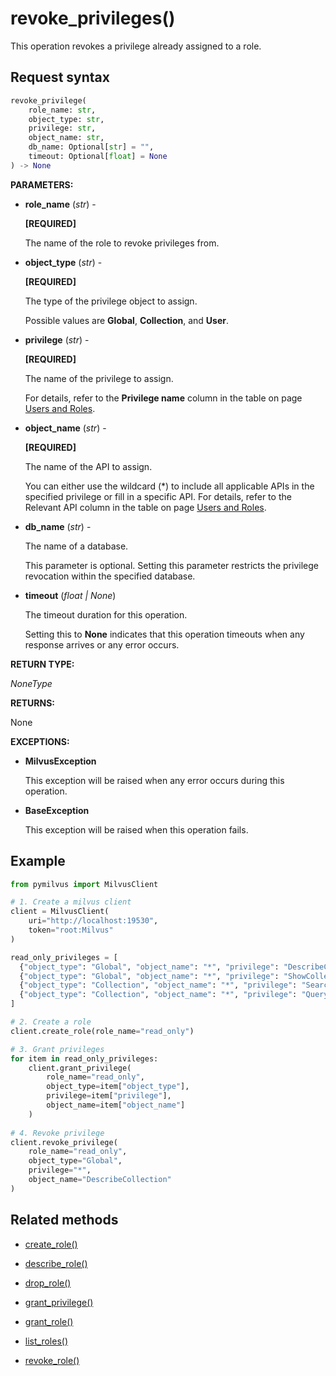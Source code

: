 # revoke_privileges()

This operation revokes a privilege already assigned to a role.

## Request syntax

```python
revoke_privilege(
    role_name: str,
    object_type: str,
    privilege: str,
    object_name: str,
    db_name: Optional[str] = "",
    timeout: Optional[float] = None
) -> None
```

__PARAMETERS:__

- __role_name__ (_str_) -

    __[REQUIRED]__

    The name of the role to revoke privileges from.

- __object_type__ (_str_) -

    __[REQUIRED]__

    The type of the privilege object to assign. 

    Possible values are __Global__, __Collection__, and __User__.

- __privilege__ (_str_) -

    __[REQUIRED]__

    The name of the privilege to assign. 

    For details, refer to the __Privilege name__ column in the table on page [Users and Roles](https://milvus.io/docs/users_and_roles.md).

- __object_name__ (_str_) - 

    __[REQUIRED]__

    The name of the API to assign. 

    You can either use the wildcard (*) to include all applicable APIs in the specified privilege or fill in a specific API. For details, refer to the Relevant API column in the table on page [Users and Roles](https://milvus.io/docs/users_and_roles.md).

- __db_name__ (_str_) -

    The name of a database. 

    This parameter is optional. Setting this parameter restricts the privilege revocation within the specified database.

- __timeout__ (_float _|_ None_)  

    The timeout duration for this operation. 

    Setting this to __None__ indicates that this operation timeouts when any response arrives or any error occurs.

__RETURN TYPE:__

_NoneType_

__RETURNS:__

None

__EXCEPTIONS:__

- __MilvusException__

    This exception will be raised when any error occurs during this operation.

- __BaseException__

    This exception will be raised when this operation fails.

## Example

```python
from pymilvus import MilvusClient

# 1. Create a milvus client
client = MilvusClient(
    uri="http://localhost:19530",
    token="root:Milvus"
)

read_only_privileges = [
  {"object_type": "Global", "object_name": "*", "privilege": "DescribeCollection"},
  {"object_type": "Global", "object_name": "*", "privilege": "ShowCollections"},
  {"object_type": "Collection", "object_name": "*", "privilege": "Search"},
  {"object_type": "Collection", "object_name": "*", "privilege": "Query"},
] 

# 2. Create a role
client.create_role(role_name="read_only")

# 3. Grant privileges
for item in read_only_privileges:
    client.grant_privilege(
        role_name="read_only",
        object_type=item["object_type"],
        privilege=item["privilege"],
        object_name=item["object_name"]
    )
    
# 4. Revoke privilege
client.revoke_privilege(
    role_name="read_only",
    object_type="Global",
    privilege="*",
    object_name="DescribeCollection"
)
```

## Related methods

- [create_role()](./Authentication/create_role.md)

- [describe_role()](./Authentication/describe_role.md)

- [drop_role()](./Authentication/drop_role.md)

- [grant_privilege()](./Authentication/grant_privilege.md)

- [grant_role()](./Authentication/grant_role.md)

- [list_roles()](./Authentication/list_roles.md)

- [revoke_role()](./Authentication/revoke_role.md)

